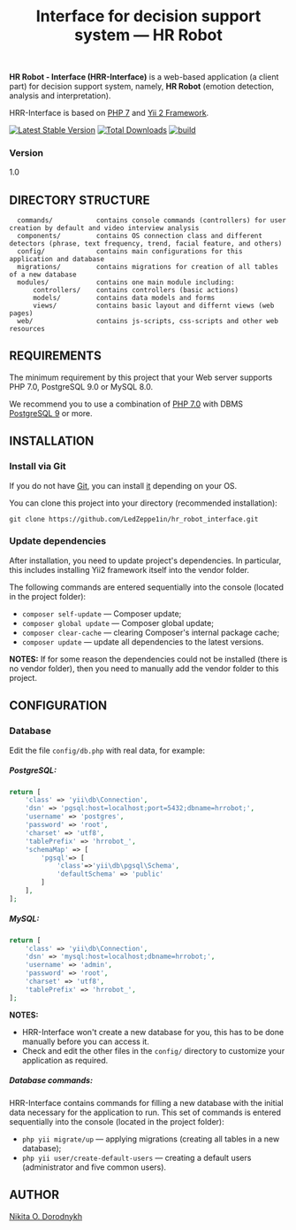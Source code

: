 <p align="center"><h1 align="center">Interface for decision support system — HR Robot</h1><br /></p>

**HR Robot - Interface (HRR-Interface)** is a web-based application (a client part) for decision support system, namely, **HR Robot** (emotion detection, analysis and interpretation).

HRR-Interface is based on [PHP 7](https://www.php.net/releases/7.0/ru.php) and [Yii 2 Framework](http://www.yiiframework.com/).

[![Latest Stable Version](https://img.shields.io/packagist/v/yiisoft/yii2-app-basic.svg)](https://packagist.org/packages/yiisoft/yii2-app-basic)
[![Total Downloads](https://img.shields.io/packagist/dt/yiisoft/yii2-app-basic.svg)](https://packagist.org/packages/yiisoft/yii2-app-basic)
[![build](https://github.com/yiisoft/yii2-app-basic/workflows/build/badge.svg)](https://github.com/yiisoft/yii2-app-basic/actions?query=workflow%3Abuild)

### Version

1.0

DIRECTORY STRUCTURE
-------------------

      commands/           contains console commands (controllers) for user creation by default and video interview analysis
      components/         contains OS connection class and different detectors (phrase, text frequency, trend, facial feature, and others)
      config/             contains main configurations for this application and database
      migrations/         contains migrations for creation of all tables of a new database
      modules/            contains one main module including:
          controllers/    contains controllers (basic actions)
          models/         contains data models and forms
          views/          contains basic layout and differnt views (web pages)
      web/                contains js-scripts, css-scripts and other web resources


REQUIREMENTS
------------

The minimum requirement by this project that your Web server supports PHP 7.0, PostgreSQL 9.0 or MySQL 8.0.

We recommend you to use a combination of [PHP 7.0](https://www.php.net/downloads) with DBMS [PostgreSQL 9](https://www.postgresql.org/download/) or more.

INSTALLATION
------------

### Install via Git
If you do not have [Git](https://git-scm.com/), you can install [it](https://git-scm.com/downloads) depending on your OS.

You can clone this project into your directory (recommended installation):

~~~
git clone https://github.com/LedZeppe1in/hr_robot_interface.git
~~~

### Update dependencies
After installation, you need to update project's dependencies. In particular, this includes installing Yii2 framework itself into the vendor folder.

The following commands are entered sequentially into the console (located in the project folder):
- `composer self-update` — Composer update;
- `composer global update` — Composer global update;
- `composer clear-cache` — clearing Composer's internal package cache;
- `composer update` — update all dependencies to the latest versions.

**NOTES:**
If for some reason the dependencies could not be installed (there is no vendor folder), then you need to manually add the vendor folder to this project.

CONFIGURATION
-------------

### Database

Edit the file `config/db.php` with real data, for example:

##### PostgreSQL:

```php
return [
    'class' => 'yii\db\Connection',
    'dsn' => 'pgsql:host=localhost;port=5432;dbname=hrrobot;',
    'username' => 'postgres',
    'password' => 'root',
    'charset' => 'utf8',
    'tablePrefix' => 'hrrobot_',
    'schemaMap' => [
        'pgsql'=> [
            'class'=>'yii\db\pgsql\Schema',
            'defaultSchema' => 'public'
        ]
    ],
];
```

##### MySQL:

```php
return [
    'class' => 'yii\db\Connection',
    'dsn' => 'mysql:host=localhost;dbname=hrrobot;',
    'username' => 'admin',
    'password' => 'root',
    'charset' => 'utf8',
    'tablePrefix' => 'hrrobot_',
];

```

**NOTES:**
- HRR-Interface won't create a new database for you, this has to be done manually before you can access it.
- Check and edit the other files in the `config/` directory to customize your application as required.

##### Database commands:
HRR-Interface contains commands for filling a new database with the initial data necessary for the application to run.
This set of commands is entered sequentially into the console (located in the project folder):
- `php yii migrate/up` — applying migrations (creating all tables in a new database);
- `php yii user/create-default-users` — creating a default users (administrator and five common users).

AUTHOR
-------------

[Nikita O. Dorodnykh](mailto:tualatin32@mail.ru)